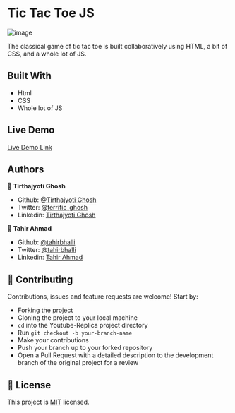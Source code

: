 # Tic Tac Toe JS

![image](https://user-images.githubusercontent.com/57726348/86138984-ce197d00-bb0c-11ea-9ba8-af9d5fa9744c.png)


The classical game of tic tac toe is built collaboratively using HTML, a bit of CSS, and a whole lot of JS.

## Built With

- Html
- CSS
- Whole lot of JS

## Live Demo

[Live Demo Link](https://rawcdn.githack.com/tirthajyoti-ghosh/tic-tac-toe-js/2c368a3c3bce2df8ebf8ea21c78e209f76ef3bf1/index.html)


## Authors

👤 **Tirthajyoti Ghosh**

- Github: [@Tirthajyoti Ghosh](https://github.com/tirthajyoti-ghosh)
- Twitter: [@terrific_ghosh](https://twitter.com/terrific_ghosh)
- Linkedin: [Tirthajyoti Ghosh](https://www.linkedin.com/in/tirthajyoti-ghosh/)


👤 **Tahir Ahmad**

- Github: [@tahirbhalli](https://github.com/tahirbhalli/)
- Twitter: [@tahirbhalli](https://twitter.com/tahirbhalli)
- Linkedin: [Tahir Ahmad](https://www.linkedin.com/in/tahirahmad16/)

## 🤝 Contributing

Contributions, issues and feature requests are welcome! Start by:
* Forking the project
* Cloning the project to your local machine
* `cd` into the Youtube-Replica project directory
* Run `git checkout -b your-branch-name`
* Make your contributions
* Push your branch up to your forked repository
* Open a Pull Request with a detailed description to the development branch of the original project for a review

## 📝 License

This project is [MIT](https://opensource.org/licenses/MIT) licensed.
